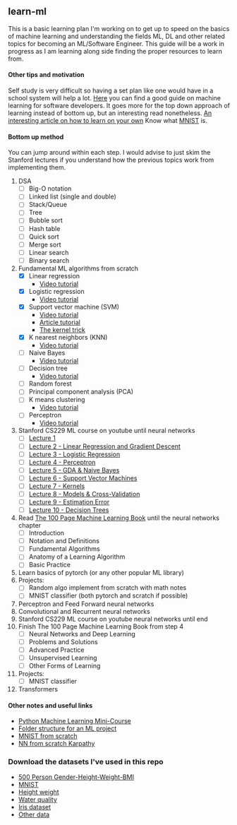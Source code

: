 ## learn-ml
This is a basic learning plan I'm working on to get up to speed on the basics of machine learning and
understanding the fields ML, DL and other related topics for becoming an ML/Software Engineer. This
guide will be a work in progress as I am learning along side finding the proper resources to learn
from.

#### Other tips and motivation
Self study is very difficult so having a set plan like one would have in a school system will help a lot.
[Here](https://machinelearningmastery.com/machine-learning-for-programmers/) you can find a good guide on
machine learning for software developers. It goes more for the top down approach of learning instead of
bottom up, but an interesting read nonetheless.
[An interesting article on how to learn on your own](https://metacademy.org/roadmaps/rgrosse/learn_on_your_own)
Know what [MNIST](https://en.wikipedia.org/wiki/MNIST_database) is.

#### Bottom up method
You can jump around within each step. I would advise to just skim the Stanford lectures if you understand
how the previous topics work from implementing them.
1. DSA
    - [ ] Big-O notation
    - [ ] Linked list (single and double)
    - [ ] Stack/Queue
    - [ ] Tree
    - [ ] Bubble sort
    - [ ] Hash table
    - [ ] Quick sort
    - [ ] Merge sort
    - [ ] Linear search
    - [ ] Binary search
2. Fundamental ML algorithms from scratch
    - [X] Linear regression
        - [Video tutorial](https://www.youtube.com/watch?v=VmbA0pi2cRQ)
    - [X] Logistic regression
        - [Video tutorial](https://www.youtube.com/watch?v=YYEJ_GUguHw)
    - [X] Support vector machine (SVM)
        - [Video tutorial](https://www.youtube.com/watch?v=T9UcK-TxQGw)
        - [Article tutorial](https://towardsdatascience.com/implement-multiclass-svm-from-scratch-in-python-b141e43dc084)
        - [The kernel trick](https://www.youtube.com/watch?v=Q7vT0--5VII)
    - [X] K nearest neighbors (KNN)
        - [Video tutorial](https://www.youtube.com/watch?v=rTEtEy5o3X0)
    - [ ] Naive Bayes
        - [Video tutorial](https://www.youtube.com/watch?v=TLInuAorxqE)
    - [ ] Decision tree
        - [Video tutorial](https://www.youtube.com/watch?v=NxEHSAfFlK8&t=5s)
    - [ ] Random forest
    - [ ] Principal component analysis (PCA)
    - [ ] K means clustering
        - [Video tutorial](https://www.youtube.com/watch?v=6UF5Ysk_2gk)
    - [ ] Perceptron
        - [Video tutorial](https://www.youtube.com/watch?v=aOEoxyA4uXU)
3. Stanford CS229 ML course on youtube until neural networks
    - [ ] [Lecture 1](https://www.youtube.com/watch?v=jGwO_UgTS7I&list=PLoROMvodv4rMiGQp3WXShtMGgzqpfVfbU&index=1)
    - [ ] [Lecture 2 - Linear Regression and Gradient Descent](https://www.youtube.com/watch?v=4b4MUYve_U8&list=PLoROMvodv4rMiGQp3WXShtMGgzqpfVfbU&index=2)
    - [ ] [Lecture 3 - Logistic Regression](https://www.youtube.com/watch?v=het9HFqo1TQ&list=PLoROMvodv4rMiGQp3WXShtMGgzqpfVfbU&index=3)
    - [ ] [Lecture 4 - Perceptron](https://www.youtube.com/watch?v=iZTeva0WSTQ&list=PLoROMvodv4rMiGQp3WXShtMGgzqpfVfbU&index=4)
    - [ ] [Lecture 5 - GDA & Naive Bayes](https://www.youtube.com/watch?v=nt63k3bfXS0&list=PLoROMvodv4rMiGQp3WXShtMGgzqpfVfbU&index=5)
    - [ ] [Lecture 6 - Support Vector Machines](https://www.youtube.com/watch?v=lDwow4aOrtg&list=PLoROMvodv4rMiGQp3WXShtMGgzqpfVfbU&index=6)
    - [ ] [Lecture 7 - Kernels](https://www.youtube.com/watch?v=8NYoQiRANpg&list=PLoROMvodv4rMiGQp3WXShtMGgzqpfVfbU&index=7)
    - [ ] [Lecture 8 - Models & Cross-Validation](https://www.youtube.com/watch?v=rjbkWSTjHzM&list=PLoROMvodv4rMiGQp3WXShtMGgzqpfVfbU&index=8)
    - [ ] [Lecture 9 - Estimation Error](https://www.youtube.com/watch?v=iVOxMcumR4A&list=PLoROMvodv4rMiGQp3WXShtMGgzqpfVfbU&index=9)
    - [ ] [Lecture 10 - Decision Trees](https://www.youtube.com/watch?v=wr9gUr-eWdA&list=PLoROMvodv4rMiGQp3WXShtMGgzqpfVfbU&index=10)
4. Read [The 100 Page Machine Learning Book](https://themlbook.com/) until the neural networks chapter
    - [ ] Introduction
    - [ ] Notation and Definitions
    - [ ] Fundamental Algorithms
    - [ ] Anatomy of a Learning Algorithm
    - [ ] Basic Practice
5. Learn basics of pytorch (or any other popular ML library)
6. Projects:
    - [ ] Random algo implement from scratch with math notes
    - [ ] MNIST classifier (both pytorch and scratch if possible)
7. Perceptron and Feed Forward neural networks
8. Convolutional and Recurrent neural networks
9. Stanford CS229 ML course on youtube neural networks until end
10. Finish The 100 Page Machine Learning Book from step 4
    - [ ] Neural Networks and Deep Learning
    - [ ] Problems and Solutions
    - [ ] Advanced Practice
    - [ ] Unsupervised Learning
    - [ ] Other Forms of Learning
11. Projects:
    - [ ] MNIST classifier
12. Transformers

#### Other notes and useful links
- [Python Machine Learning Mini-Course](https://machinelearningmastery.com/python-machine-learning-mini-course/)
- [Folder structure for an ML project](https://dev.to/luxacademy/generic-folder-structure-for-your-machine-learning-projects-4coe)
- [MNIST from scratch](https://www.youtube.com/watch?v=JRlyw6LO5qo&list=WL&index=1)
- [NN from scratch Karpathy](https://www.youtube.com/watch?v=VMj-3S1tku0&list=PLAqhIrjkxbuWI23v9cThsA9GvCAUhRvKZ)

### Download the datasets I've used in this repo
- [500 Person Gender-Height-Weight-BMI](https://www.kaggle.com/datasets/yersever/500-person-gender-height-weight-bodymassindex)
- [MNIST](https://www.kaggle.com/datasets/avnishnish/mnist-original)
- [Height weight](https://www.kaggle.com/code/martandsay/height-weight-regression-classification/input)
- [Water quality](https://www.kaggle.com/datasets/adityakadiwal/water-potability)
- [Iris dataset](https://scikit-learn.org/stable/auto_examples/datasets/plot_iris_dataset.html)
- [Other data](https://github.com/Avik-Jain/100-Days-Of-ML-Code/tree/master/datasets)
